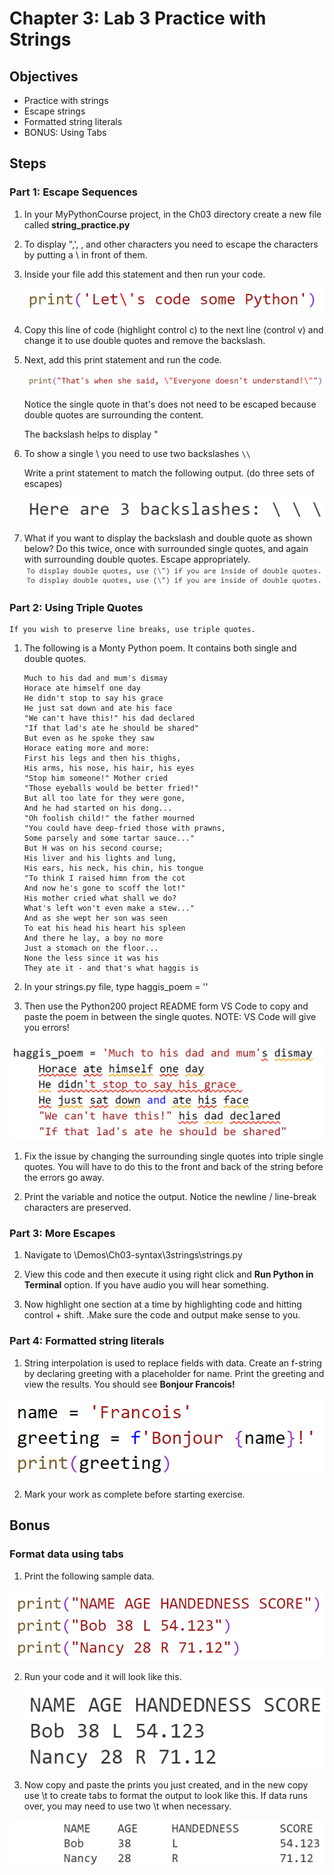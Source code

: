 # Chapter 3: Lab 3 Practice with Strings


## Objectives
* Practice with strings
* Escape strings
* Formatted string literals
* BONUS: Using Tabs
  
  
## Steps

### Part 1: Escape Sequences

1. In your MyPythonCourse project, in the Ch03 directory create a new file called **string_practice.py**

2. To display ",', \, and other characters you need to escape the characters by putting a \ in front of them.

3. Inside your file add this statement and then run your code.
   
    ![print-escapes](../screenshots/3-lets.png)

4. Copy this line of code (highlight control c) to the next line (control v) and change it to use double quotes and remove the backslash.

5. Next, add this print statement and run the code.

    ![print-escapes](../screenshots/3-understands.png)

    Notice the single quote in that's does not need to be escaped because double quotes are surrounding the content. 

    The backslash helps to display "

6. To show a single \ you need to use two backslashes `\\` 

    Write a print statement to match the following output. (do three sets of escapes) 


    ![three slashes](../screenshots/3-3backslash.png) 

7. What if you want to display the backslash and double quote as shown below? Do this twice, once with surrounded single quotes, and again with surrounding double quotes. Escape appropriately.
    ![double quotes](../screenshots/3-double.png)

### Part 2:  Using Triple Quotes

    If you wish to preserve line breaks, use triple quotes.

1. The following is a Monty Python poem. It contains both single and double quotes. 
   
    ```
    Much to his dad and mum's dismay 
    Horace ate himself one day 
    He didn't stop to say his grace 
    He just sat down and ate his face 
    "We can't have this!" his dad declared 
    "If that lad's ate he should be shared" 
    But even as he spoke they saw 
    Horace eating more and more: 
    First his legs and then his thighs, 
    His arms, his nose, his hair, his eyes 
    "Stop him someone!" Mother cried 
    "Those eyeballs would be better fried!" 
    But all too late for they were gone, 
    And he had started on his dong... 
    "Oh foolish child!" the father mourned 
    "You could have deep-fried those with prawns, 
    Some parsely and some tartar sauce..." 
    But H was on his second course; 
    His liver and his lights and lung, 
    His ears, his neck, his chin, his tongue 
    "To think I raised himn from the cot 
    And now he's gone to scoff the lot!" 
    His mother cried what shall we do? 
    What's left won't even make a stew..." 
    And as she wept her son was seen 
    To eat his head his heart his spleen 
    And there he lay, a boy no more 
    Just a stomach on the floor... 
    None the less since it was his 
    They ate it - and that's what haggis is 
    ```

2. In your strings.py file, type haggis_poem = ''
3. Then use the Python200 project README form VS Code to copy and paste the poem in between the single quotes. NOTE: VS Code will give you errors!

  ![3-haggis-error](../screenshots/3-haggis-error.png)


1. Fix the issue by changing the surrounding single quotes into triple single quotes. You will have to do this to the front and back of the string before the errors go away.
   
2. Print the variable and notice the output. Notice the newline / line-break characters are preserved.

### Part 3: More Escapes

1. Navigate to \Demos\Ch03-syntax\3strings\strings.py

2. View this code and then execute it using right click and **Run Python in Terminal** option. If you have audio you will hear something. 

3. Now highlight one section at a time by highlighting code and hitting control + shift. .Make sure the code and output make sense to you.
   
###  Part 4: Formatted string literals

1. String interpolation is used to replace fields with data. Create an f-string by declaring greeting with a placeholder for name. Print the greeting and view the results. You should see **Bonjour Francois!**

  ![Unformatted text](../screenshots/3-fstring1.png)


2. Mark your work as complete before starting exercise.
   
## Bonus

### Format data using tabs 
1. Print the following sample data.

  ![Unformatted text](../screenshots/3-original-report.png)

2. Run your code and it will look like this. 
  ![Unformatted text](../screenshots/3-original-report-output.png)

3. Now copy and paste the prints you just created, and in the new copy use \t to create tabs to format the output to look like this. If data runs over, you may need to use two \t when necessary.

  ![Unformatted text](../screenshots/3-new-report.png
)



